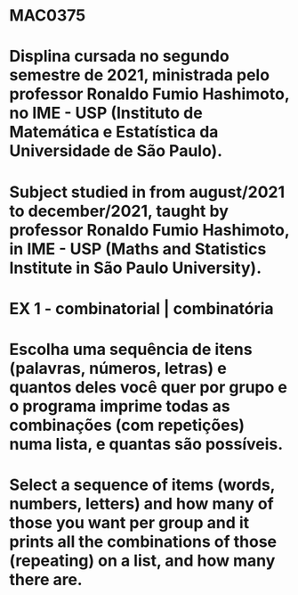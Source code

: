 # MAC0375
# Displina cursada no segundo semestre de 2021, ministrada pelo professor Ronaldo Fumio Hashimoto, no IME - USP (Instituto de Matemática e Estatística da Universidade de São Paulo).
# Subject studied in from august/2021 to december/2021, taught by professor Ronaldo Fumio Hashimoto, in IME - USP (Maths and Statistics Institute in São Paulo University).

# EX 1 - combinatorial | combinatória
# Escolha uma sequência de itens (palavras, números, letras) e quantos deles você quer por grupo e o programa imprime todas as combinações (com repetições) numa lista, e quantas são possíveis.
# Select a sequence of items (words, numbers, letters) and how many of those you want per group and it prints all the combinations of those (repeating) on a list, and how many there are.



